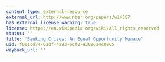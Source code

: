 ```yaml
---
content_type: external-resource
external_url: http://www.nber.org/papers/w14587
has_external_license_warning: true
license: https://en.wikipedia.org/wiki/All_rights_reserved
status: ''
title: 'Banking Crises: An Equal Opportunity Menace'
uid: f001cd74-62df-4293-bcf0-e302624c8905
wayback_url: ''
---
```

